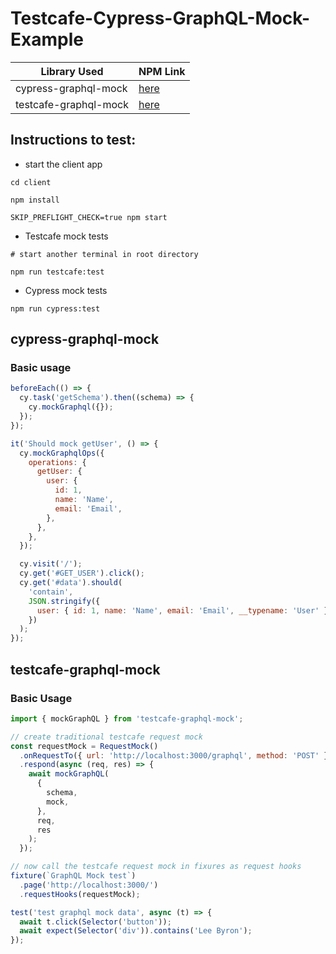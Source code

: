 # Testcafe-Cypress-GraphQL-Mock-Example

| Library Used          | NPM Link                                                    |
| --------------------- | ----------------------------------------------------------- |
| cypress-graphql-mock  | [here](https://www.npmjs.com/package/testcafe-graphql-mock) |
| testcafe-graphql-mock | [here](https://www.npmjs.com/package/cypress-graphql-mock)  |

## Instructions to test:

- start the client app

```ssh
cd client

npm install

SKIP_PREFLIGHT_CHECK=true npm start
```

- Testcafe mock tests

```ssh
# start another terminal in root directory

npm run testcafe:test
```

- Cypress mock tests

```ssh
npm run cypress:test
```

## cypress-graphql-mock

### Basic usage

```js
beforeEach(() => {
  cy.task('getSchema').then((schema) => {
    cy.mockGraphql({});
  });
});

it('Should mock getUser', () => {
  cy.mockGraphqlOps({
    operations: {
      getUser: {
        user: {
          id: 1,
          name: 'Name',
          email: 'Email',
        },
      },
    },
  });

  cy.visit('/');
  cy.get('#GET_USER').click();
  cy.get('#data').should(
    'contain',
    JSON.stringify({
      user: { id: 1, name: 'Name', email: 'Email', __typename: 'User' },
    })
  );
});
```

## testcafe-graphql-mock

### Basic Usage

```js
import { mockGraphQL } from 'testcafe-graphql-mock';

// create traditional testcafe request mock
const requestMock = RequestMock()
  .onRequestTo({ url: 'http://localhost:3000/graphql', method: 'POST' })
  .respond(async (req, res) => {
    await mockGraphQL(
      {
        schema,
        mock,
      },
      req,
      res
    );
  });

// now call the testcafe request mock in fixures as request hooks
fixture(`GraphQL Mock test`)
  .page('http://localhost:3000/')
  .requestHooks(requestMock);

test('test graphql mock data', async (t) => {
  await t.click(Selector('button'));
  await expect(Selector('div')).contains('Lee Byron');
});
```

